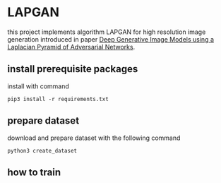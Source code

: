 # LAPGAN

this project implements algorithm LAPGAN for high resolution image generation introduced in paper [Deep Generative Image Models using a Laplacian Pyramid of Adversarial Networks](https://arxiv.org/abs/1506.05751).

## install prerequisite packages

install with command

```shell
pip3 install -r requirements.txt
```

## prepare dataset

download and prepare dataset with the following command

```shell
python3 create_dataset
```

## how to train



